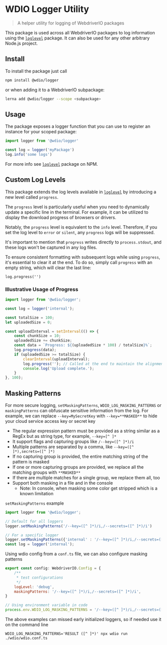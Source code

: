 WDIO Logger Utility
===================

> A helper utility for logging of WebdriverIO packages

This package is used across all WebdriverIO packages to log information using the [`loglevel`](https://www.npmjs.com/package/loglevel) package. It can also be used for any other arbitrary Node.js project.

## Install

To install the package just call

```sh
npm install @wdio/logger
```

or when adding it to a WebdriverIO subpackage:

```sh
lerna add @wdio/logger --scope <subpackage>
```

## Usage

The package exposes a logger function that you can use to register an instance for your scoped package:

```js
import logger from '@wdio/logger'

const log = logger('myPackage')
log.info('some logs')
```

For more info see [`loglevel`](https://www.npmjs.com/package/loglevel) package on NPM.

## Custom Log Levels

This package extends the log levels available in [`loglevel`](https://www.npmjs.com/package/loglevel) by introducing a new level called `progress`.

The `progress` level is particularly useful when you need to dynamically update a specific line in the terminal. For example, it can be utilized to display the download progress of browsers or drivers.

Notably, the `progress` level is equivalent to the `info` level. Therefore, if you set the log level to `error` or `silent`, any `progress` logs will be suppressed.

It's important to mention that `progress` writes directly to `process.stdout`, and these logs won't be captured in any log files.

To ensure consistent formatting with subsequent logs while using `progress`, it's essential to clear it at the end. To do so, simply call `progress` with an empty string, which will clear the last line:

```
log.progress('')
```

### Illustrative Usage of Progress

```javascript
import logger from '@wdio/logger';

const log = logger('internal');

const totalSize = 100;
let uploadedSize = 0;

const uploadInterval = setInterval(() => {
	const chunkSize = 10;
	uploadedSize += chunkSize;
	const data = `Progress: ${(uploadedSize * 100) / totalSize}%`;
	log.progress(data);
	if (uploadedSize >= totalSize) {
		clearInterval(uploadInterval);
		log.progress(''); // Called at the end to maintain the alignment of subsequent logs.
		console.log('Upload complete.');
	}
}, 100);
```

## Masking Patterns

For more secure logging, `setMaskingPatterns`, `WDIO_LOG_MASKING_PATTERNS` or `maskingPatterns` can obfuscate sensitive information from the log.
For example, we can replace `--key=MySecretKey` with `--key=**MASKED**` to hide your cloud service access key or secret key
 - The regular expression pattern must be provided as a string similar as a RegEx but as string type, for example, `--key=[^ ]*`
 - It support flags and capturing groups like `/--key=([^ ]*)/i`
 - Multiple patterns are separated by a comma, like `--key=([^ ]*),secrets=([^ ]*)`
 - If no capturing group is provided, the entire matching string of the pattern is masked
 - If one or more capturing groups are provided, we replace all the matching groups with `**MASKED**`
 - If there are multiple matches for a single group, we replace them all, too
 - Support both masking in a file and in the console
    - Note: In console, when masking some color get stripped which is a known limitation

`setMaskingPatterns` example
 ```javascript
import logger from '@wdio/logger';

// Default for all loggers
logger.setMaskingPatterns('/--key=([^ ]*)/i,/--secrets=([^ ]*)/i')

// For a specific logger
logger.setMaskingPatterns({'internal' : '/--key=([^ ]*)/i,/--secrets=([^ ]*)/i'})
const log = logger('internal');
```

Using wdio config from a `conf.ts` file, we can also configure masking patterns
```javascript
export const config: WebdriverIO.Config = {
    /**
     * test configurations
     */
    logLevel: 'debug',
    maskingPatterns: '/--key=([^ ]*)/i,/--secrets=([^ ]*)/i',
}
```

```javascript
// Using environment variable in code
process.env.WDIO_LOG_MASKING_PATTERNS = '/--key=([^ ]*)/i,/--secrets=([^ ]*)/i'
```

The above examples can missed early initialized loggers, so if needed use it on the command line
```shell
WDIO_LOG_MASKING_PATTERNS='RESULT ([^ ]*)' npx wdio run ./wdio/wdio.conf.ts
```
